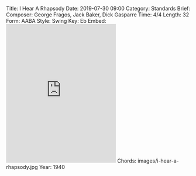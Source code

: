 Title: I Hear A Rhapsody
Date: 2019-07-30 09:00
Category: Standards
Brief:
Composer: George Fragos, Jack Baker, Dick Gasparre
Time: 4/4
Length: 32
Form: AABA
Style: Swing
Key: Eb
Embed: <iframe src="https://open.spotify.com/embed/user/thatdavidmiller/playlist/0Knrrj73LJjyFWTQOv8vWk" width="300" height="380" frameborder="0" allowtransparency="true" allow="encrypted-media"></iframe>
Chords: images/i-hear-a-rhapsody.jpg
Year: 1940
